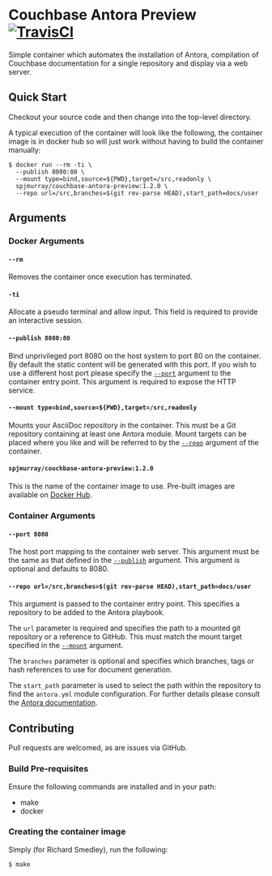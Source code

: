 # Couchbase Antora Preview [![TravisCI](https://travis-ci.org/spjmurray/couchbase-antora-preview.png)](https://travis-ci.org/spjmurray/couchbase-antora-preview)

Simple container which automates the installation of Antora, compilation of Couchbase documentation for a single repository and display via a web server.

## Quick Start

Checkout your source code and then change into the top-level directory.

A typical execution of the container will look like the following, the container image is in docker hub so will just work without having to build the container manually:

```shell
$ docker run --rm -ti \
  --publish 8080:80 \
  --mount type=bind,source=${PWD},target=/src,readonly \
  spjmurray/couchbase-antora-preview:1.2.0 \
  --repo url=/src,branches=$(git rev-parse HEAD),start_path=docs/user
```

## Arguments

### Docker Arguments

#### `--rm`

Removes the container once execution has terminated.

#### `-ti`

Allocate a pseudo terminal and allow input.
This field is required to provide an interactive session.

#### `--publish 8080:80`

Bind unprivileged port 8080 on the host system to port 80 on the container.
By default the static content will be generated with this port.
If you wish to use a different host port please specify the [`--port`](#--port-8080) argument to the container entry point.
This argument is required to expose the HTTP service.

#### `--mount type=bind,source=${PWD},target=/src,readonly`

Mounts your AsciiDoc repository in the container.
This must be a Git repository containing at least one Antora module.
Mount targets can be placed where you like and will be referred to by the [`--repo`](#--repo-urlsrcbranchesgit-rev-parse-headstart_pathdocsuser) argument of the container.

#### `spjmurray/couchbase-antora-preview:1.2.0`

This is the name of the container image to use.
Pre-built images are available on [Docker Hub](https://hub.docker.com/r/spjmurray/couchbase-antora-preview/).

### Container Arguments

#### `--port 8080`

The host port mapping to the container web server.
This argument must be the same as that defined in the [`--publish`](#--publish-808080) argument.
This argument is optional and defaults to 8080.

#### `--repo url=/src,branches=$(git rev-parse HEAD),start_path=docs/user`

This argument is passed to the container entry point.
This specifies a repository to be added to the Antora playbook.

The `url` parameter is required and specifies the path to a mounted git repository or a reference to GitHub.
This must match the mount target specified in the [`--mount`](#--mount-typebindsourcepwdtargetsrcreadonly) argument.

The `branches` parameter is optional and specifies which branches, tags or hash references to use for document generation.

The `start_path` parameter is used to select the path within the repository to find the `antora.yml` module configuration. 
For further details please consult the [Antora documentation](https://docs.antora.org/antora/1.1/playbook/configure-content-sources/).

## Contributing

Pull requests are welcomed, as are issues via GitHub.

### Build Pre-requisites

Ensure the following commands are installed and in your path:

* make
* docker

### Creating the container image

Simply (for Richard Smedley), run the following:

```shell
$ make
```
